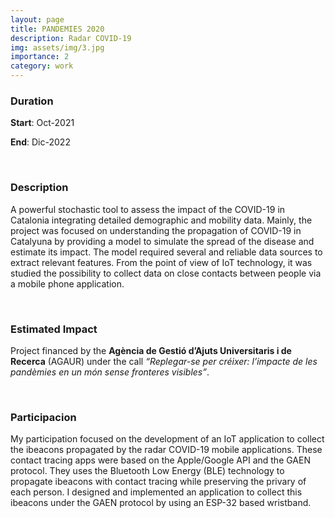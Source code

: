 ```yaml
---
layout: page
title: PANDEMIES 2020
description: Radar COVID-19
img: assets/img/3.jpg
importance: 2
category: work
---
```




### Duration

**Start**: Oct-2021


**End**: Dic-2022 

&nbsp;

### Description

A powerful stochastic tool to assess the impact of the COVID-19 in Catalonia integrating detailed demographic and mobility data. Mainly, the project was focused on understanding the propagation of COVID-19 in Catalyuna by providing a model to simulate the spread of the disease and estimate its impact. The model required several and reliable data sources to extract relevant features. From the point of view of IoT technology, it was studied the possibility to collect data on close contacts between people via a mobile phone application.


&nbsp;


### Estimated Impact

Project financed by the __Agència de Gestió d’Ajuts Universitaris i de Recerca__ (AGAUR) under the call *“Replegar-se per créixer: l’impacte de les pandèmies en un món sense fronteres visibles”*. 

&nbsp;

### Participacion

My participation focused on the development of an IoT application to collect the ibeacons propagated by the radar COVID-19 mobile applications. These contact tracing apps were based on the Apple/Google API and the GAEN protocol. They uses the Bluetooth Low Energy (BLE) technology to propagate ibeacons with contact tracing while preserving the privary of each person. I designed and implemented an application to collect this ibeacons under the GAEN protocol by using an ESP-32 based wristband. 



&nbsp;



&nbsp;

